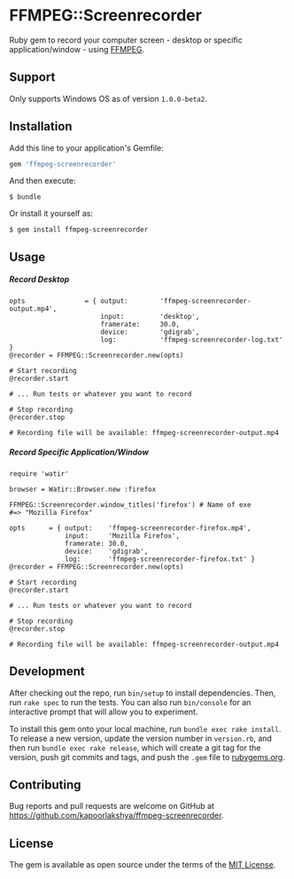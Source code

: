 # FFMPEG::Screenrecorder

Ruby gem to record your computer screen - desktop or specific application/window - using [FFMPEG](https://www.ffmpeg.org/).

## Support

Only supports Windows OS as of version `1.0.0-beta2`.

## Installation

Add this line to your application's Gemfile:

```ruby
gem 'ffmpeg-screenrecorder'
```

And then execute:

    $ bundle

Or install it yourself as:

    $ gem install ffmpeg-screenrecorder

## Usage

##### Record Desktop

```
opts               = { output:        'ffmpeg-screenrecorder-output.mp4',
                       input:         'desktop',
                       framerate:     30.0,
                       device:        'gdigrab',
                       log:           'ffmpeg-screenrecorder-log.txt' }
@recorder = FFMPEG::Screenrecorder.new(opts)

# Start recording
@recorder.start

# ... Run tests or whatever you want to record

# Stop recording
@recorder.stop

# Recording file will be available: ffmpeg-screenrecorder-output.mp4
```

##### Record Specific Application/Window
```
require 'watir'

browser = Watir::Browser.new :firefox

FFMPEG::Screenrecorder.window_titles('firefox') # Name of exe
#=> "Mozilla Firefox"

opts      = { output:    'ffmpeg-screenrecorder-firefox.mp4',
              input:     'Mozilla Firefox',
              framerate: 30.0,
              device:    'gdigrab',
              log:       'ffmpeg-screenrecorder-firefox.txt' }
@recorder = FFMPEG::Screenrecorder.new(opts)

# Start recording
@recorder.start

# ... Run tests or whatever you want to record

# Stop recording
@recorder.stop

# Recording file will be available: ffmpeg-screenrecorder-output.mp4
```

## Development

After checking out the repo, run `bin/setup` to install dependencies. Then, run `rake spec` to run the tests. You can also run `bin/console` for an interactive prompt that will allow you to experiment.

To install this gem onto your local machine, run `bundle exec rake install`. To release a new version, update the version number in `version.rb`, and then run `bundle exec rake release`, which will create a git tag for the version, push git commits and tags, and push the `.gem` file to [rubygems.org](https://rubygems.org).

## Contributing

Bug reports and pull requests are welcome on GitHub at https://github.com/kapoorlakshya/ffmpeg-screenrecorder.

## License

The gem is available as open source under the terms of the [MIT License](https://opensource.org/licenses/MIT).
